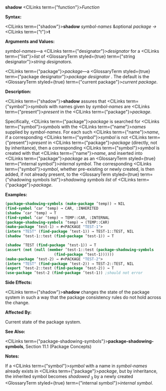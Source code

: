 **shadow** <ClLinks  term={"function"}><i>Function</i></ClLinks> 



**Syntax:** 



<ClLinks  term={"shadow"}><b>shadow</b></ClLinks> *symbol-names* &amp;optional *package →* <ClLinks  term={"t"}><b>t</b></ClLinks> 



**Arguments and Values:** 



*symbol-names*—a <ClLinks  term={"designator"}><i>designator</i></ClLinks> for a <ClLinks  term={"list"}><i>list</i></ClLinks> of <GlossaryTerm styled={true} term={"string designator"}><i>string designators</i></GlossaryTerm>. 



<ClLinks  term={"package"}><i>package</i></ClLinks>—a <GlossaryTerm styled={true} term={"package designator"}><i>package designator</i></GlossaryTerm> . The default is the <GlossaryTerm styled={true} term={"current package"}><i>current package</i></GlossaryTerm>. 



**Description:** 



<ClLinks  term={"shadow"}><b>shadow</b></ClLinks> assures that <ClLinks  term={"symbol"}><i>symbols</i></ClLinks> with names given by *symbol-names* are <ClLinks  term={"present"}><i>present</i></ClLinks> in the <ClLinks  term={"package"}><i>package</i></ClLinks>. 



Specifically, <ClLinks  term={"package"}><i>package</i></ClLinks> is searched for <ClLinks  term={"symbol"}><i>symbols</i></ClLinks> with the <ClLinks  term={"name"}><i>names</i></ClLinks> supplied by *symbol-names*. For each such <ClLinks  term={"name"}><i>name</i></ClLinks>, if a corresponding <ClLinks  term={"symbol"}><i>symbol</i></ClLinks> is not <ClLinks  term={"present"}><i>present</i></ClLinks> in <ClLinks  term={"package"}><i>package</i></ClLinks> (directly, not by inheritance), then a corresponding <ClLinks  term={"symbol"}><i>symbol</i></ClLinks> is created with that <ClLinks  term={"name"}><i>name</i></ClLinks>, and inserted into <ClLinks  term={"package"}><i>package</i></ClLinks> as an <GlossaryTerm styled={true} term={"internal symbol"}><i>internal symbol</i></GlossaryTerm>. The corresponding <ClLinks  term={"symbol"}><i>symbol</i></ClLinks>, whether pre-existing or newly created, is then added, if not already present, to the <GlossaryTerm styled={true} term={"shadowing symbols list"}><i>shadowing symbols list</i></GlossaryTerm> of <ClLinks  term={"package"}><i>package</i></ClLinks>. 



**Examples:**
```lisp
(package-shadowing-symbols (make-package ’temp)) → NIL 
(find-symbol ’car ’temp) → CAR, :INHERITED 
(shadow ’car ’temp) → T 
(find-symbol ’car ’temp) → TEMP::CAR, :INTERNAL 
(package-shadowing-symbols ’temp) → (TEMP::CAR) 
(make-package ’test-1) → #<PACKAGE "TEST-1"> 
(intern "TEST" (find-package ’test-1)) → TEST-1::TEST, NIL 
(shadow ’test-1::test (find-package ’test-1)) → T 

(shadow ’TEST (find-package ’test-1)) → T 
(assert (not (null (member ’test-1::test (package-shadowing-symbols 
					  (find-package ’test-1)))))) 
(make-package ’test-2) → #<PACKAGE "TEST-2"> 
(intern "TEST" (find-package ’test-2)) → TEST-2::TEST, NIL 
(export ’test-2::test (find-package ’test-2)) → T 
(use-package ’test-2 (find-package ’test-1)) ;should not error 
```
**Side Effects:** 



<ClLinks  term={"shadow"}><b>shadow</b></ClLinks> changes the state of the package system in such a way that the package consistency rules do not hold across the change. 



**Affected By:** 



Current state of the package system. 



**See Also:** 



<ClLinks  term={"package-shadowing-symbols"}><b>package-shadowing-symbols</b></ClLinks>, Section 11.1 (Package Concepts) 



**Notes:** 



If a <ClLinks  term={"symbol"}><i>symbol</i></ClLinks> with a name in *symbol-names* already exists in <ClLinks  term={"package"}><i>package</i></ClLinks>, but by inheritance, the inherited symbol becomes *shadowed* <sub>3</sub> by a newly created <GlossaryTerm styled={true} term={"internal symbol"}><i>internal symbol</i></GlossaryTerm>. 



